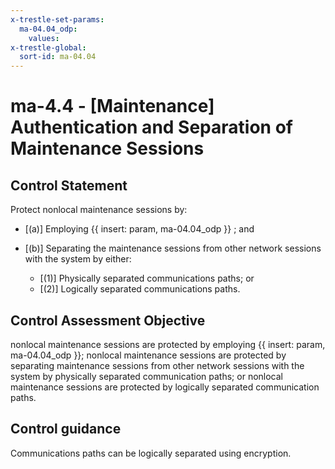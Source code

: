 ```yaml
---
x-trestle-set-params:
  ma-04.04_odp:
    values:
x-trestle-global:
  sort-id: ma-04.04
---
```


# ma-4.4 - \[Maintenance\] Authentication and Separation of Maintenance Sessions

## Control Statement

Protect nonlocal maintenance sessions by:

- \[(a)\] Employing {{ insert: param, ma-04.04_odp }} ; and

- \[(b)\] Separating the maintenance sessions from other network sessions with the system by either:

  - \[(1)\] Physically separated communications paths; or
  - \[(2)\] Logically separated communications paths.

## Control Assessment Objective

nonlocal maintenance sessions are protected by employing {{ insert: param, ma-04.04_odp }};
nonlocal maintenance sessions are protected by separating maintenance sessions from other network sessions with the system by physically separated communication paths; or
nonlocal maintenance sessions are protected by logically separated communication paths.

## Control guidance

Communications paths can be logically separated using encryption.
